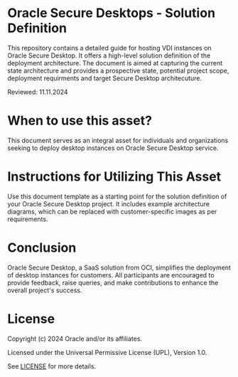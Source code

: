 # Oracle Secure Desktops - Solution Definition

This repository contains a detailed guide for hosting VDI instances on Oracle Secure Desktop. It offers a high-level solution definition of the deployment architecture. The document is aimed at capturing the current state architecture and provides a prospective state, potential project scope, deployment requirments and target Secure Desktop architecuture. 

Reviewed: 11.11.2024

# When to use this asset?

This document serves as an integral asset for individuals and organizations seeking to deploy desktop instances on Oracle Secure Desktop service. 

# Instructions for Utilizing This Asset

Use this document template as a starting point for the solution definition of your Oracle Secure Desktop project. It includes example architecture diagrams, which can be replaced with customer-specific images as per requirements.

# Conclusion

Oracle Secure Desktop, a SaaS solution from OCI, simplifies the deployment of desktop instances for customers. All participants are encouraged to provide feedback, raise queries, and make contributions to enhance the overall project's success.

# License

Copyright (c) 2024 Oracle and/or its affiliates.

Licensed under the Universal Permissive License (UPL), Version 1.0.

See [LICENSE](https://github.com/oracle-devrel/technology-engineering/blob/main/LICENSE) for more details.
